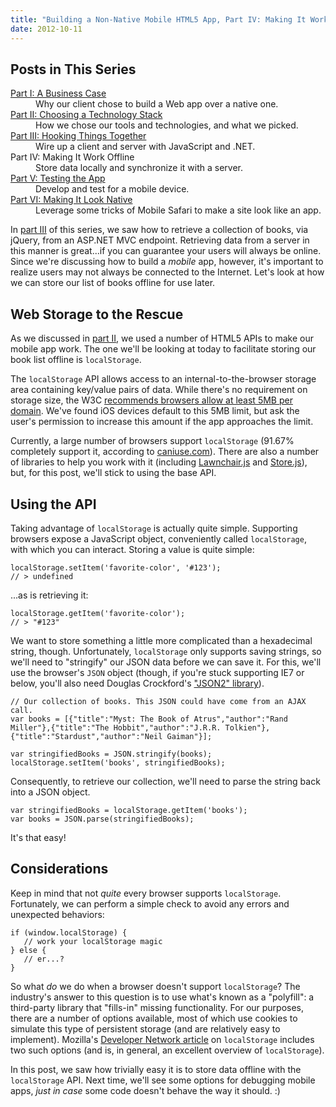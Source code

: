 ```yaml
---
title: "Building a Non-Native Mobile HTML5 App, Part IV: Making It Work Offline"
date: 2012-10-11
---
```


## Posts in This Series

<dl><dt><a href="/2012/09/building-a-mobile-html5-app-going-non-native/">Part I: A Business Case</a></dt><dd>Why our client chose to build a Web app over a native one.</dd><dt><a href="/2012/10/building-a-mobile-html5-app-choosing-a-technology-stack/">Part II: Choosing a Technology Stack</a></dt><dd>How we chose our tools and technologies, and what we picked.</dd><dt><a href="/2012/10/building-a-mobile-html5-app-hooking-things-together/">Part III: Hooking Things Together</a></dt><dd>Wire up a client and server with JavaScript and .NET.</dd><dt>Part IV: Making It Work Offline</dt><dd>Store data locally and synchronize it with a server.</dd><dt><a href="/2012/10/building-a-mobile-html5-app-testing-the-app/">Part V: Testing the App</a></dt><dd>Develop and test for a mobile device.</dd><dt><a href="/2012/11/building-a-mobile-html5-app-making-it-look-native/">Part VI: Making It Look Native</a></dt><dd>Leverage some tricks of Mobile Safari to make a site look like an app.</dd></dl>

In [part III](/2012/10/building-a-mobile-html5-app-hooking-things-together/) of this series, we saw how to retrieve a collection of books, via jQuery, from an ASP.NET MVC endpoint. Retrieving data from a server in this manner is great...if you can guarantee your users will always be online. Since we're discussing how to build a *mobile* app, however, it's important to realize users may not always be connected to the Internet. Let's look at how we can store our list of books offline for use later.

## Web Storage to the Rescue

As we discussed in [part II](/2012/10/building-a-mobile-html5-app-choosing-a-technology-stack/), we used a number of HTML5 APIs to make our mobile app work. The one we'll be looking at today to facilitate storing our book list offline is `localStorage`.

The `localStorage` API allows access to an internal-to-the-browser storage area containing key/value pairs of data. While there's no requirement on storage size, the W3C [recommends browsers allow at least 5MB per domain](http://dev.w3.org/html5/webstorage/#disk-space). We've found iOS devices default to this 5MB limit, but ask the user's permission to increase this amount if the app approaches the limit.

Currently, a large number of browsers support `localStorage` (91.67% completely support it, according to [caniuse.com](http://caniuse.com/#search=localStorage)). There are also a number of libraries to help you work with it (including [Lawnchair.js](http://brian.io/lawnchair/) and [Store.js](https://github.com/marcuswestin/store.js)), but, for this post, we'll stick to using the base API.

## Using the API

Taking advantage of `localStorage` is actually quite simple. Supporting browsers expose a JavaScript object, conveniently called `localStorage`, with which you can interact. Storing a value is quite simple:

    localStorage.setItem('favorite-color', '#123');
    // > undefined

...as is retrieving it:

    localStorage.getItem('favorite-color');
    // > "#123"

We want to store something a little more complicated than a hexadecimal string, though. Unfortunately, `localStorage` only supports saving strings, so we'll need to "stringify" our JSON data before we can save it. For this, we'll use the browser's `JSON` object (though, if you're stuck supporting IE7 or below, you'll also need Douglas Crockford's ["JSON2" library](https://github.com/douglascrockford/JSON-js)).

    // Our collection of books. This JSON could have come from an AJAX call.
    var books = [{"title":"Myst: The Book of Atrus","author":"Rand Miller"},{"title":"The Hobbit","author":"J.R.R. Tolkien"},{"title":"Stardust","author":"Neil Gaiman"}];

    var stringifiedBooks = JSON.stringify(books);
    localStorage.setItem('books', stringifiedBooks);

Consequently, to retrieve our collection, we'll need to parse the string back into a JSON object.

    var stringifiedBooks = localStorage.getItem('books');
    var books = JSON.parse(stringifiedBooks);

It's that easy!

## Considerations

Keep in mind that not *quite* every browser supports `localStorage`. Fortunately, we can perform a simple check to avoid any errors and unexpected behaviors:

    if (window.localStorage) {
       // work your localStorage magic
    } else {
       // er...?
    }

So what *do* we do when a browser doesn't support `localStorage`? The industry's answer to this question is to use what's known as a "polyfill": a third-party library that "fills-in" missing functionality. For our purposes, there are a number of options available, most of which use cookies to simulate this type of persistent storage (and are relatively easy to implement). Mozilla's [Developer Network article](https://developer.mozilla.org/en-US/docs/DOM/Storage) on `localStorage` includes two such options (and is, in general, an excellent overview of `localStorage`).

In this post, we saw how trivially easy it is to store data offline with the `localStorage` API. Next time, we'll see some options for debugging mobile apps, *just in case* some code doesn't behave the way it should. :)
